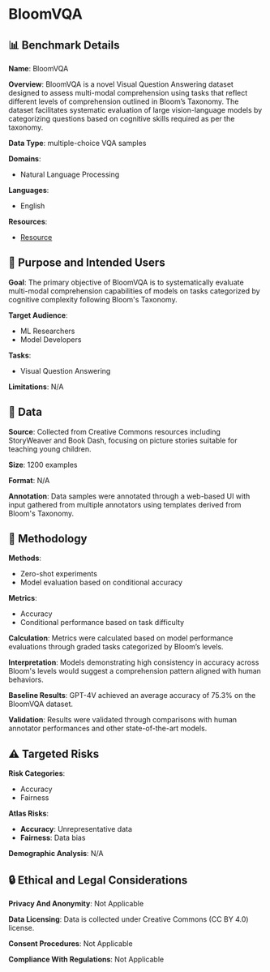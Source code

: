 # BloomVQA

## 📊 Benchmark Details

**Name**: BloomVQA

**Overview**: BloomVQA is a novel Visual Question Answering dataset designed to assess multi-modal comprehension using tasks that reflect different levels of comprehension outlined in Bloom’s Taxonomy. The dataset facilitates systematic evaluation of large vision-language models by categorizing questions based on cognitive skills required as per the taxonomy.

**Data Type**: multiple-choice VQA samples

**Domains**:
- Natural Language Processing

**Languages**:
- English

**Resources**:
- [Resource](https://huggingface.co/datasets/ygong/BloomVQA)

## 🎯 Purpose and Intended Users

**Goal**: The primary objective of BloomVQA is to systematically evaluate multi-modal comprehension capabilities of models on tasks categorized by cognitive complexity following Bloom's Taxonomy.

**Target Audience**:
- ML Researchers
- Model Developers

**Tasks**:
- Visual Question Answering

**Limitations**: N/A

## 💾 Data

**Source**: Collected from Creative Commons resources including StoryWeaver and Book Dash, focusing on picture stories suitable for teaching young children.

**Size**: 1200 examples

**Format**: N/A

**Annotation**: Data samples were annotated through a web-based UI with input gathered from multiple annotators using templates derived from Bloom's Taxonomy.

## 🔬 Methodology

**Methods**:
- Zero-shot experiments
- Model evaluation based on conditional accuracy

**Metrics**:
- Accuracy
- Conditional performance based on task difficulty

**Calculation**: Metrics were calculated based on model performance evaluations through graded tasks categorized by Bloom’s levels.

**Interpretation**: Models demonstrating high consistency in accuracy across Bloom's levels would suggest a comprehension pattern aligned with human behaviors.

**Baseline Results**: GPT-4V achieved an average accuracy of 75.3% on the BloomVQA dataset.

**Validation**: Results were validated through comparisons with human annotator performances and other state-of-the-art models.

## ⚠️ Targeted Risks

**Risk Categories**:
- Accuracy
- Fairness

**Atlas Risks**:
- **Accuracy**: Unrepresentative data
- **Fairness**: Data bias

**Demographic Analysis**: N/A

## 🔒 Ethical and Legal Considerations

**Privacy And Anonymity**: Not Applicable

**Data Licensing**: Data is collected under Creative Commons (CC BY 4.0) license.

**Consent Procedures**: Not Applicable

**Compliance With Regulations**: Not Applicable

